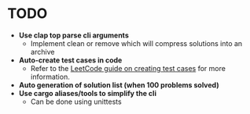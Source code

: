 # TODO

- **Use clap top parse cli arguments**
  - Implement clean or remove which will compress solutions into an archive
- **Auto-create test cases in code**
  - Refer to the [LeetCode guide on creating test cases](https://support.leetcode.com/hc/en-us/articles/32442719377939-How-to-create-test-cases-on-LeetCode) for more information.
- **Auto generation of solution list (when 100 problems solved)**
- **Use cargo aliases/tools to simplify the cli**
  - Can be done using unittests
